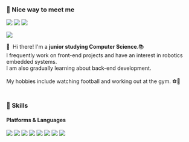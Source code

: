 ### 🤞 Nice way to meet me
<p>
  <a href="https://blog.naver.com/milkcall" target="_blank"><img src="https://img.shields.io/badge/Tech_Blog-DD0B78?style=flat-square&logo=GitHub%20Sponsors&logoColor=white"/></a>
  <a href="www.linkedin.com/in/인서-정-7924a7305" target="_blank"><img src="https://img.shields.io/badge/SoyeonKim-0A66C2?style=flat-square&logo=Linkedin&logoColor=white"/></a>
<a href="https://www.instagram.com/inse0tagram" target="_blank"><img src="https://img.shields.io/badge/cowkite-E4405F?style=flat-square&logo=Instagram&logoColor=white"/></a>

  <a href="mailto:inseo1563@hufs.ac.kr" target="_blank"><img src="https://img.shields.io/badge/iscowkite@gmail.com-EA4335?style=flat-square&logo=Gmail&logoColor=white"/></a>
</p>

<p>
👋&nbsp; Hi there! I'm a <b>junior studying Computer Science</b>.📚<br/>
I frequently work on front-end projects and have an interest in robotics embedded systems.<br/>
I am also gradually learning about back-end development.<br/><br/>
My hobbies include watching football and working out at the gym. ⚽💪<br/><br/>

</p>


### 💪 Skills
#### Platforms & Languages
<p>
  <img src="https://img.shields.io/badge/Python-3776AB?style=flat-square&logo=Python&logoColor=white"/>
  <img src="https://img.shields.io/badge/JavaScript-F7DF1E?style=flat-square&logo=JavaScript&logoColor=black"/>
  <img src="https://img.shields.io/badge/React-61DAFB?style=flat-square&logo=React&logoColor=black"/>
  <img src="https://img.shields.io/badge/Flutter-02569B?style=flat-square&logo=Flutter&logoColor=white"/>
  <img src="https://img.shields.io/badge/Firebase-FFCA28?style=flat-square&logo=Firebase&logoColor=black"/>
  <img src="https://img.shields.io/badge/Docker-2496ED?style=flat-square&logo=Docker&logoColor=white"/>
  <img src="https://img.shields.io/badge/Java-007396?style=flat-square&logo=Java&logoColor=white"/>
  <img src="https://img.shields.io/badge/ROS-22314E?style=flat-square&logo=ROS&logoColor=white"/>
</p>


